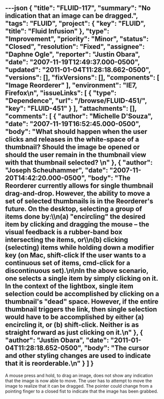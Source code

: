 ---json
{
  "title": "FLUID-117",
  "summary": "No indication that an image can be dragged.",
  "tags": "FLUID",
  "project": {
    "key": "FLUID",
    "title": "Fluid Infusion"
  },
  "type": "Improvement",
  "priority": "Minor",
  "status": "Closed",
  "resolution": "Fixed",
  "assignee": "Daphne Ogle",
  "reporter": "Justin Obara",
  "date": "2007-11-19T12:49:37.000-0500",
  "updated": "2011-01-04T11:28:18.662-0500",
  "versions": [],
  "fixVersions": [],
  "components": [
    "Image Reorderer"
  ],
  "environment": "IE7, Firefox\n",
  "issueLinks": [
    {
      "type": "Dependence",
      "url": "/browse/FLUID-451/",
      "key": "FLUID-451"
    }
  ],
  "attachments": [],
  "comments": [
    {
      "author": "Michelle D'Souza",
      "date": "2007-11-19T16:52:45.000-0500",
      "body": "What should happen when the user clicks and releases in the white-space of a thumbnail? Should the image be opened or should the user remain in the thumbnail view with that thumbnail selected?&#x20;\n"
    },
    {
      "author": "Joseph Scheuhammer",
      "date": "2007-11-20T14:42:20.000-0500",
      "body": "The Reorderer currently allows for single thumbnail drag-and-drop.  However, the ability to move a set of selected thumbnails is in the Reorderer's future.  On the desktop, selecting a group of items done by:\\\n(a) \"encircling\" the desired item by clicking and dragging the mouse – the visual feedback is a rubber-band box intersecting the items, or\\\n(b) clicking (selecting) items while holding down a modifier key (on Mac, shift-click If the user wants to a continuous set of items, cmd-click for a discontinuous set).\n\nIn the above scenario, one selects a single item by simply clicking on it.  In the context of the lightbox, single item selection could be accomplished by clicking on a thumbnail's \"dead\" space.  However, if the entire thumbnail triggers the link, then single selection would have to be accomplished by either (a) encircling it, or (b) shift-click.  Neither is as straight forward as just clicking on it.\n"
    },
    {
      "author": "Justin Obara",
      "date": "2011-01-04T11:28:18.652-0500",
      "body": "The  cursor and other styling changes are used to indicate that it is reorderable.\n"
    }
  ]
}
---
A mouse press and hold, to drag an image, does not show any indication that the image is now able to move. The user has to attempt to move the image to realize that it can be dragged. The pointer could change from a pointing finger to a closed fist to indicate that the image has been grabbed.

        